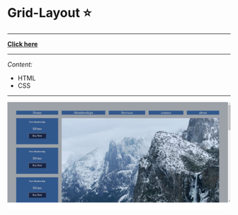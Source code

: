 # Grid-Layout :star:
***
**[Click here](https://raghadshamala.github.io/Grid-Layout/)**
*** 
*Content:*
- HTML
- CSS
***
![](screenshot--2021.11.05-11_58_06.png)
